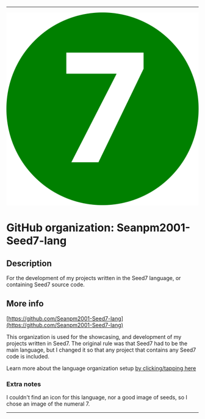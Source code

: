 
***

![7.png failed to load. The file may be missing or corrupt. Check the file path for errors first.](/AdditionalInfo/1/Seanpm2001-Seed7-lang/7.png)

# GitHub organization: Seanpm2001-Seed7-lang

## Description

For the development of my projects written in the Seed7 language, or containing Seed7 source code.

## More info

[https://github.com/Seanpm2001-Seed7-lang](https://github.com/Seanpm2001-Seed7-lang)

This organization is used for the showcasing, and development of my projects written in Seed7. The original rule was that Seed7 had to be the main language, but I changed it so that any project that contains any Seed7 code is included.

Learn more about the language organization setup [by clicking/tapping here](/AdditionalInfo/LanguageOrgs/README.md)

### Extra notes

I couldn't find an icon for this language, nor a good image of seeds, so I chose an image of the numeral 7.

***

